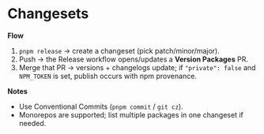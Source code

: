 # Changesets

**Flow**

1. `pnpm release` → create a changeset (pick patch/minor/major).
2. Push → the Release workflow opens/updates a **Version Packages** PR.
3. Merge that PR → versions + changelogs update; if `"private": false` and
   `NPM_TOKEN` is set, publish occurs with npm provenance.

**Notes**

- Use Conventional Commits (`pnpm commit` / `git cz`).
- Monorepos are supported; list multiple packages in one changeset if needed.
